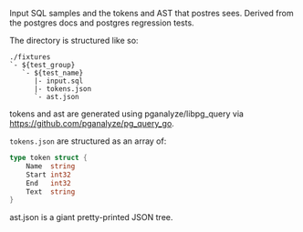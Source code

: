 Input SQL samples and the tokens and AST that postres sees. Derived from the postgres docs and postgres regression tests.

The directory is structured like so:
```
./fixtures
`- ${test_group}
   `- ${test_name}
      |- input.sql
      |- tokens.json
      `- ast.json
```

tokens and ast are generated using pganalyze/libpg_query via https://github.com/pganalyze/pg_query_go.

`tokens.json` are structured as an array of:

```go
type token struct {
	Name  string
	Start int32
	End   int32
	Text  string
}
```

ast.json is a giant pretty-printed JSON tree.

